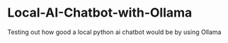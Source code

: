 # Local-AI-Chatbot-with-Ollama
Testing out how good a local python ai chatbot would be by using Ollama
